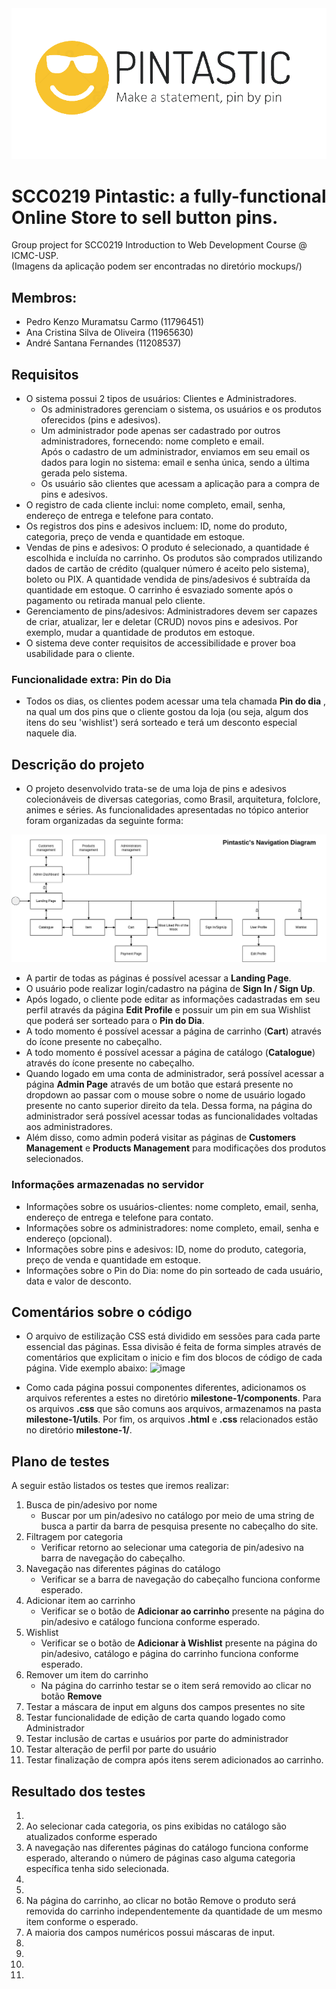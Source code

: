<div align="center">
  <img src="assets/pintastic-logo.png" />
</div>

# SCC0219 Pintastic: a fully-functional Online Store to sell button pins.

Group project for SCC0219 Introduction to Web Development Course @ ICMC-USP.<br>
(Imagens da aplicação podem ser encontradas no diretório mockups/)

## Membros:

- Pedro Kenzo Muramatsu Carmo (11796451)
- Ana Cristina Silva de Oliveira (11965630)
- André Santana Fernandes (11208537)

## Requisitos

- O sistema possui 2 tipos de usuários: Clientes e Administradores.
  - Os administradores gerenciam o sistema, os usuários e os produtos oferecidos (pins e adesivos).
  - Um administrador pode apenas ser cadastrado por outros administradores, fornecendo: nome completo e email. <br>
    Após o cadastro de um administrador, enviamos em seu email os dados para login no sistema: email e senha única, sendo a última gerada pelo sistema.
  - Os usuário são clientes que acessam a aplicação para a compra de pins e adesivos.
- O registro de cada cliente inclui: nome completo, email, senha, endereço de entrega e telefone para contato.
- Os registros dos pins e adesivos incluem: ID, nome do produto, categoria, preço de venda e quantidade em estoque.
- Vendas de pins e adesivos: O produto é selecionado, a quantidade é escolhida e incluída no carrinho. Os produtos são comprados utilizando dados de cartão de crédito (qualquer número é aceito pelo sistema), boleto ou PIX. A quantidade vendida de pins/adesivos é subtraída da quantidade em estoque. O carrinho é esvaziado somente após o pagamento ou retirada manual pelo cliente.
- Gerenciamento de pins/adesivos: Administradores devem ser capazes de criar, atualizar, ler e deletar (CRUD) novos pins e adesivos. Por exemplo, mudar a quantidade de produtos em estoque.
- O sistema deve conter requisitos de accessibilidade e prover boa usabilidade para o cliente.

### Funcionalidade extra: Pin do Dia

* Todos os dias, os clientes podem acessar uma tela chamada  **Pin do dia** , na qual um dos pins que o cliente gostou da loja (ou seja, algum dos itens do seu 'wishlist') será sorteado e terá um desconto especial naquele dia.

## Descrição do projeto
- O projeto desenvolvido trata-se de uma loja de pins e adesivos colecionáveis de diversas categorias, como Brasil, arquitetura, folclore, animes e séries. As funcionalidades apresentadas no tópico anterior foram organizadas da seguinte forma:

![Diagrama de navegação](./assets/nav-diagram.png)
- A partir de todas as páginas é possível acessar a **Landing Page**.
- O usuário pode realizar login/cadastro na página de **Sign In / Sign Up**.
- Após logado, o cliente pode editar as informações cadastradas em seu perfil através da página **Edit Profile** e possuir um pin em sua Wishlist que poderá ser sorteado para o **Pin do Dia**.
- A todo momento é possível acessar a página de carrinho (**Cart**) através do ícone presente no cabeçalho.
- A todo momento é possível acessar a página de catálogo (**Catalogue**) através do ícone presente no cabeçalho.
- Quando logado em uma conta de administrador, será possível acessar a página **Admin Page** através de um botão que estará presente no dropdown ao passar com o mouse sobre o nome de usuário logado presente no canto superior direito da tela. Dessa forma, na página do administrador será possível acessar todas as funcionalidades voltadas aos administradores.
- Além disso, como admin poderá visitar as páginas de **Customers Management** e **Products Management** para modificações dos produtos selecionados.

### Informações armazenadas no servidor
- Informações sobre os usuários-clientes: nome completo, email, senha, endereço de entrega e telefone para contato.
- Informações sobre os administradores: nome completo, email, senha e endereço (opcional).
- Informações sobre pins e adesivos: ID, nome do produto, categoria, preço de venda e quantidade em estoque.
- Informações sobre o Pin do Dia: nome do pin sorteado de cada usuário, data e valor de desconto.

## Comentários sobre o código
- O arquivo de estilização CSS está dividido em sessões para cada parte essencial das páginas. Essa divisão é feita de forma simples através de comentários que explicitam o inicio e fim dos blocos de código de cada página. Vide exemplo abaixo:
![image](https://user-images.githubusercontent.com/68512242/236645720-2f35a738-0581-4462-91c0-8a5892e74105.png)

- Como cada página possui componentes diferentes, adicionamos os arquivos referentes a estes no diretório **milestone-1/components**. Para os arquivos **.css** que são comuns aos arquivos, armazenamos na pasta **milestone-1/utils**. Por fim, os arquivos **.html** e **.css** relacionados estão no diretório **milestone-1/**.

## Plano de testes
A seguir estão listados os testes que iremos realizar:
1) Busca de pin/adesivo por nome
    - Buscar por um pin/adesivo no catálogo por meio de uma string de busca a partir da barra de pesquisa presente no cabeçalho do site.
2) Filtragem por categoria
    - Verificar retorno ao selecionar uma categoria de pin/adesivo na barra de navegação do cabeçalho.
3) Navegação nas diferentes páginas do catálogo
    - Verificar se a barra de navegação do cabeçalho funciona conforme esperado.
4) Adicionar item ao carrinho
    - Verificar se o botão de **Adicionar ao carrinho** presente na página do pin/adesivo e catálogo funciona conforme esperado.
5) Wishlist
    - Verificar se o botão de **Adicionar à Wishlist** presente na página do pin/adesivo, catálogo e página do carrinho funciona conforme esperado.
6) Remover um item do carrinho
    - Na página do carrinho testar se o item será removido ao clicar no botão **Remove**
7) Testar a máscara de input em alguns dos campos presentes no site
8) Testar funcionalidade de edição de carta quando logado como Administrador
9) Testar inclusão de cartas e usuários por parte do administrador
10) Testar alteração de perfil por parte do usuário
11) Testar finalização de compra após itens serem adicionados ao carrinho.

## Resultado dos testes
1)
2) Ao selecionar cada categoria, os pins exibidas no catálogo são atualizados conforme esperado
3) A navegação nas diferentes páginas do catálogo funciona conforme esperado, alterando o número de páginas caso alguma categoria específica tenha sido selecionada.
4)
5)
6) Na página do carrinho, ao clicar no botão Remove o produto será removida do carrinho independentemente da quantidade de um mesmo item conforme o esperado.
7) A maioria dos campos numéricos possui máscaras de input.
8) 
9)
10)
11)
